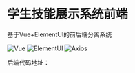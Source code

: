 # 学生技能展示系统前端

基于Vue+ElementUI的前后端分离系统

![Vue](https://img.shields.io/badge/Vue-2.6.10-green.svg)
![ElementUI](https://img.shields.io/badge/elementui-2.11.0-blue.svg)
![Axios](https://img.shields.io/badge/Axios-1.5.1-red.svg)

后端代码地址：
